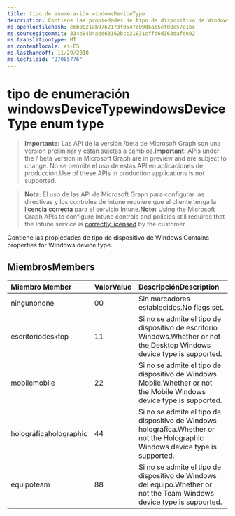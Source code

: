```yaml
---
title: tipo de enumeración windowsDeviceType
description: Contiene las propiedades de tipo de dispositivo de Windows.
ms.openlocfilehash: e6b0021ab9762173f0547c09d6ab5ef08e57c1be
ms.sourcegitcommit: 334e84b4aed63162bcc31831cffd6d363dafee02
ms.translationtype: MT
ms.contentlocale: es-ES
ms.lasthandoff: 11/29/2018
ms.locfileid: "27085776"
---
```

# <a name="windowsdevicetype-enum-type"></a><span data-ttu-id="b5fa3-103">tipo de enumeración windowsDeviceType</span><span class="sxs-lookup"><span data-stu-id="b5fa3-103">windowsDeviceType enum type</span></span>

> <span data-ttu-id="b5fa3-104">**Importante:** Las API de la versión /beta de Microsoft Graph son una versión preliminar y están sujetas a cambios.</span><span class="sxs-lookup"><span data-stu-id="b5fa3-104">**Important:** APIs under the / beta version in Microsoft Graph are in preview and are subject to change.</span></span> <span data-ttu-id="b5fa3-105">No se permite el uso de estas API en aplicaciones de producción.</span><span class="sxs-lookup"><span data-stu-id="b5fa3-105">Use of these APIs in production applications is not supported.</span></span>

> <span data-ttu-id="b5fa3-106">**Nota:** El uso de las API de Microsoft Graph para configurar las directivas y los controles de Intune requiere que el cliente tenga la [licencia correcta](https://go.microsoft.com/fwlink/?linkid=839381) para el servicio Intune.</span><span class="sxs-lookup"><span data-stu-id="b5fa3-106">**Note:** Using the Microsoft Graph APIs to configure Intune controls and policies still requires that the Intune service is [correctly licensed](https://go.microsoft.com/fwlink/?linkid=839381) by the customer.</span></span>

<span data-ttu-id="b5fa3-107">Contiene las propiedades de tipo de dispositivo de Windows.</span><span class="sxs-lookup"><span data-stu-id="b5fa3-107">Contains properties for Windows device type.</span></span>
## <a name="members"></a><span data-ttu-id="b5fa3-108">Miembros</span><span class="sxs-lookup"><span data-stu-id="b5fa3-108">Members</span></span>
|<span data-ttu-id="b5fa3-109">Miembro	</span><span class="sxs-lookup"><span data-stu-id="b5fa3-109">Member</span></span>|<span data-ttu-id="b5fa3-110">Valor</span><span class="sxs-lookup"><span data-stu-id="b5fa3-110">Value</span></span>|<span data-ttu-id="b5fa3-111">Descripción</span><span class="sxs-lookup"><span data-stu-id="b5fa3-111">Description</span></span>|
|:---|:---|:---|
|<span data-ttu-id="b5fa3-112">ninguno</span><span class="sxs-lookup"><span data-stu-id="b5fa3-112">none</span></span>|<span data-ttu-id="b5fa3-113">0</span><span class="sxs-lookup"><span data-stu-id="b5fa3-113">0</span></span>|<span data-ttu-id="b5fa3-114">Sin marcadores establecidos.</span><span class="sxs-lookup"><span data-stu-id="b5fa3-114">No flags set.</span></span>|
|<span data-ttu-id="b5fa3-115">escritorio</span><span class="sxs-lookup"><span data-stu-id="b5fa3-115">desktop</span></span>|<span data-ttu-id="b5fa3-116">1</span><span class="sxs-lookup"><span data-stu-id="b5fa3-116">1</span></span>|<span data-ttu-id="b5fa3-117">Si no se admite el tipo de dispositivo de escritorio Windows.</span><span class="sxs-lookup"><span data-stu-id="b5fa3-117">Whether or not the Desktop Windows device type is supported.</span></span>|
|<span data-ttu-id="b5fa3-118">mobile</span><span class="sxs-lookup"><span data-stu-id="b5fa3-118">mobile</span></span>|<span data-ttu-id="b5fa3-119">2</span><span class="sxs-lookup"><span data-stu-id="b5fa3-119">2</span></span>|<span data-ttu-id="b5fa3-120">Si no se admite el tipo de dispositivo de Windows Mobile.</span><span class="sxs-lookup"><span data-stu-id="b5fa3-120">Whether or not the Mobile Windows device type is supported.</span></span>|
|<span data-ttu-id="b5fa3-121">holográfica</span><span class="sxs-lookup"><span data-stu-id="b5fa3-121">holographic</span></span>|<span data-ttu-id="b5fa3-122">4</span><span class="sxs-lookup"><span data-stu-id="b5fa3-122">4</span></span>|<span data-ttu-id="b5fa3-123">Si no se admite el tipo de dispositivo de Windows holográfica.</span><span class="sxs-lookup"><span data-stu-id="b5fa3-123">Whether or not the Holographic Windows device type is supported.</span></span>|
|<span data-ttu-id="b5fa3-124">equipo</span><span class="sxs-lookup"><span data-stu-id="b5fa3-124">team</span></span>|<span data-ttu-id="b5fa3-125">8</span><span class="sxs-lookup"><span data-stu-id="b5fa3-125">8</span></span>|<span data-ttu-id="b5fa3-126">Si no se admite el tipo de dispositivo de Windows del equipo.</span><span class="sxs-lookup"><span data-stu-id="b5fa3-126">Whether or not the Team Windows device type is supported.</span></span>|





